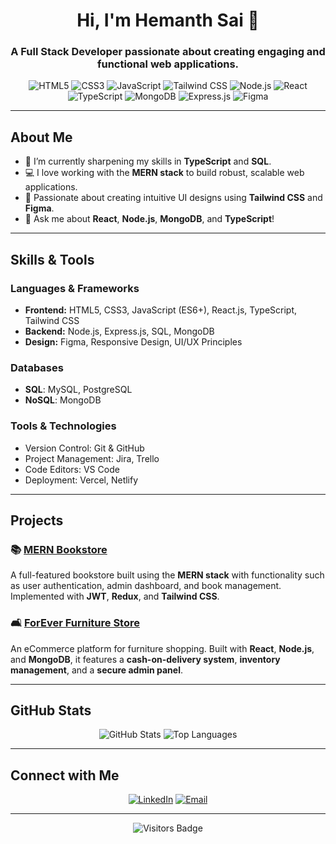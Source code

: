 

<h1 align="center">Hi, I'm Hemanth Sai 👋</h1>
<h3 align="center">A Full Stack Developer passionate about creating engaging and functional web applications.</h3>

<!-- Badges Section -->
<p align="center">
  <!-- Add skills badges with relevant links -->
  <img src="https://img.shields.io/badge/HTML5-%23E34F26.svg?style=for-the-badge&logo=html5&logoColor=white" alt="HTML5">
  <img src="https://img.shields.io/badge/CSS3-%231572B6.svg?style=for-the-badge&logo=css3&logoColor=white" alt="CSS3">
  <img src="https://img.shields.io/badge/JavaScript-%23F7DF1E.svg?style=for-the-badge&logo=javascript&logoColor=black" alt="JavaScript">
  <img src="https://img.shields.io/badge/Tailwind_CSS-%2338B2AC.svg?style=for-the-badge&logo=tailwind-css&logoColor=white" alt="Tailwind CSS">
  <img src="https://img.shields.io/badge/Node.js-%2343853D.svg?style=for-the-badge&logo=node.js&logoColor=white" alt="Node.js">
  <img src="https://img.shields.io/badge/React-%2361DAFB.svg?style=for-the-badge&logo=react&logoColor=black" alt="React">
  <img src="https://img.shields.io/badge/TypeScript-%233178C6.svg?style=for-the-badge&logo=typescript&logoColor=white" alt="TypeScript">
  <img src="https://img.shields.io/badge/MongoDB-%2347A248.svg?style=for-the-badge&logo=mongodb&logoColor=white" alt="MongoDB">
  <img src="https://img.shields.io/badge/Express.js-%23000000.svg?style=for-the-badge&logo=express&logoColor=white" alt="Express.js">
  <img src="https://img.shields.io/badge/Figma-%23F24E1E.svg?style=for-the-badge&logo=figma&logoColor=white" alt="Figma">
</p>

---

## About Me

- 🌱 I’m currently sharpening my skills in **TypeScript** and **SQL**.
- 💻 I love working with the **MERN stack** to build robust, scalable web applications.
- 🎨 Passionate about creating intuitive UI designs using **Tailwind CSS** and **Figma**.
- 💬 Ask me about **React**, **Node.js**, **MongoDB**, and **TypeScript**!

---

## Skills & Tools

### Languages & Frameworks
- **Frontend:** HTML5, CSS3, JavaScript (ES6+), React.js, TypeScript, Tailwind CSS
- **Backend:** Node.js, Express.js, SQL, MongoDB
- **Design:** Figma, Responsive Design, UI/UX Principles

### Databases
- **SQL**: MySQL, PostgreSQL
- **NoSQL**: MongoDB

### Tools & Technologies
- Version Control: Git & GitHub
- Project Management: Jira, Trello
- Code Editors: VS Code
- Deployment: Vercel, Netlify

---

## Projects

### 📚 [MERN Bookstore](https://github.com/yourusername/mern-bookstore)
A full-featured bookstore built using the **MERN stack** with functionality such as user authentication, admin dashboard, and book management. Implemented with **JWT**, **Redux**, and **Tailwind CSS**.

### 🛋️ [ForEver Furniture Store](https://github.com/yourusername/forever-furniture)
An eCommerce platform for furniture shopping. Built with **React**, **Node.js**, and **MongoDB**, it features a **cash-on-delivery system**, **inventory management**, and a **secure admin panel**.

---

## GitHub Stats

<p align="center">
  <img src="https://github-readme-stats.vercel.app/api?username=yourusername&show_icons=true&theme=radical" alt="GitHub Stats" />
  <img src="https://github-readme-stats.vercel.app/api/top-langs/?username=yourusername&layout=compact&theme=radical" alt="Top Languages" />
</p>

---

## Connect with Me

<p align="center">
  <a href="https://www.linkedin.com/in/hemanthsai-muppuri" target="_blank"><img src="https://img.shields.io/badge/LinkedIn-%230077B5.svg?style=for-the-badge&logo=linkedin&logoColor=white" alt="LinkedIn"></a>
  <a href="hemanthsaimuppuri7@gmail.com" target="_blank"><img src="https://img.shields.io/badge/Email-D14836?style=for-the-badge&logo=gmail&logoColor=white" alt="Email"></a>
</p>

---

<p align="center">
  <img src="https://visitor-badge.laobi.icu/badge?page_id=yourusername.yourusername" alt="Visitors Badge">
</p>

